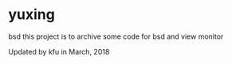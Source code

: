 # yuxing
bsd
this project is to archive some code for bsd and view monitor

Updated by kfu in March, 2018
